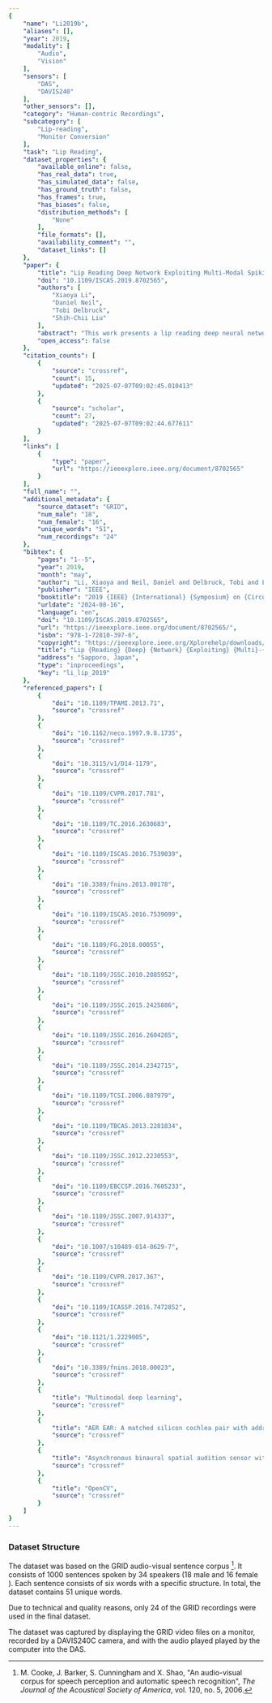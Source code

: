 ```yaml
---
{
    "name": "Li2019b",
    "aliases": [],
    "year": 2019,
    "modality": [
        "Audio",
        "Vision"
    ],
    "sensors": [
        "DAS",
        "DAVIS240"
    ],
    "other_sensors": [],
    "category": "Human-centric Recordings",
    "subcategory": [
        "Lip-reading",
        "Monitor Conversion"
    ],
    "task": "Lip Reading",
    "dataset_properties": {
        "available_online": false,
        "has_real_data": true,
        "has_simulated_data": false,
        "has_ground_truth": false,
        "has_frames": true,
        "has_biases": false,
        "distribution_methods": [
            "None"
        ],
        "file_formats": [],
        "availability_comment": "",
        "dataset_links": []
    },
    "paper": {
        "title": "Lip Reading Deep Network Exploiting Multi-Modal Spiking Visual and Auditory Sensors",
        "doi": "10.1109/ISCAS.2019.8702565",
        "authors": [
            "Xiaoya Li",
            "Daniel Neil",
            "Tobi Delbruck",
            "Shih-Chii Liu"
        ],
        "abstract": "This work presents a lip reading deep neural network that fuses the asynchronous spiking outputs of two bio-inspired silicon multimodal sensors: the Dynamic Vision Sensor (DVS) and the Dynamic Audio Sensor (DAS). The fusion network is tested on the GRID visual-audio lipreading dataset. Classification is carried out using event-based features generated from the spikes of the DVS and DAS. Networks are trained separately on the two modalities and also jointly trained on both modalities. The jointly trained network when tested on DVS spike frames alone, showed a relative increase in accuracy of around 23% over that of the single DVS modality network.",
        "open_access": false
    },
    "citation_counts": [
        {
            "source": "crossref",
            "count": 15,
            "updated": "2025-07-07T09:02:45.010413"
        },
        {
            "source": "scholar",
            "count": 27,
            "updated": "2025-07-07T09:02:44.677611"
        }
    ],
    "links": [
        {
            "type": "paper",
            "url": "https://ieeexplore.ieee.org/document/8702565"
        }
    ],
    "full_name": "",
    "additional_metadata": {
        "source_dataset": "GRID",
        "num_male": "18",
        "num_female": "16",
        "unique_words": "51",
        "num_recordings": "24"
    },
    "bibtex": {
        "pages": "1--5",
        "year": 2019,
        "month": "may",
        "author": "Li, Xiaoya and Neil, Daniel and Delbruck, Tobi and Liu, Shih-Chii",
        "publisher": "IEEE",
        "booktitle": "2019 {IEEE} {International} {Symposium} on {Circuits} and {Systems} ({ISCAS})",
        "urldate": "2024-08-16",
        "language": "en",
        "doi": "10.1109/ISCAS.2019.8702565",
        "url": "https://ieeexplore.ieee.org/document/8702565/",
        "isbn": "978-1-72810-397-6",
        "copyright": "https://ieeexplore.ieee.org/Xplorehelp/downloads/license-information/IEEE.html",
        "title": "Lip {Reading} {Deep} {Network} {Exploiting} {Multi}-{Modal} {Spiking} {Visual} and {Auditory} {Sensors}",
        "address": "Sapporo, Japan",
        "type": "inproceedings",
        "key": "li_lip_2019"
    },
    "referenced_papers": [
        {
            "doi": "10.1109/TPAMI.2013.71",
            "source": "crossref"
        },
        {
            "doi": "10.1162/neco.1997.9.8.1735",
            "source": "crossref"
        },
        {
            "doi": "10.3115/v1/D14-1179",
            "source": "crossref"
        },
        {
            "doi": "10.1109/CVPR.2017.781",
            "source": "crossref"
        },
        {
            "doi": "10.1109/TC.2016.2630683",
            "source": "crossref"
        },
        {
            "doi": "10.1109/ISCAS.2016.7539039",
            "source": "crossref"
        },
        {
            "doi": "10.3389/fnins.2013.00178",
            "source": "crossref"
        },
        {
            "doi": "10.1109/ISCAS.2016.7539099",
            "source": "crossref"
        },
        {
            "doi": "10.1109/FG.2018.00055",
            "source": "crossref"
        },
        {
            "doi": "10.1109/JSSC.2010.2085952",
            "source": "crossref"
        },
        {
            "doi": "10.1109/JSSC.2015.2425886",
            "source": "crossref"
        },
        {
            "doi": "10.1109/JSSC.2016.2604285",
            "source": "crossref"
        },
        {
            "doi": "10.1109/JSSC.2014.2342715",
            "source": "crossref"
        },
        {
            "doi": "10.1109/TCSI.2006.887979",
            "source": "crossref"
        },
        {
            "doi": "10.1109/TBCAS.2013.2281834",
            "source": "crossref"
        },
        {
            "doi": "10.1109/JSSC.2012.2230553",
            "source": "crossref"
        },
        {
            "doi": "10.1109/EBCCSP.2016.7605233",
            "source": "crossref"
        },
        {
            "doi": "10.1109/JSSC.2007.914337",
            "source": "crossref"
        },
        {
            "doi": "10.1007/s10489-014-0629-7",
            "source": "crossref"
        },
        {
            "doi": "10.1109/CVPR.2017.367",
            "source": "crossref"
        },
        {
            "doi": "10.1109/ICASSP.2016.7472852",
            "source": "crossref"
        },
        {
            "doi": "10.1121/1.2229005",
            "source": "crossref"
        },
        {
            "doi": "10.3389/fnins.2018.00023",
            "source": "crossref"
        },
        {
            "title": "Multimodal deep learning",
            "source": "crossref"
        },
        {
            "title": "AER EAR: A matched silicon cochlea pair with address event representation interface",
            "source": "crossref"
        },
        {
            "title": "Asynchronous binaural spatial audition sensor with 2 &#x00D7; 64 &#x00D7; 4 channel output",
            "source": "crossref"
        },
        {
            "title": "OpenCV",
            "source": "crossref"
        }
    ]
}
---
```



### Dataset Structure 

The dataset was based on the GRID audio-visual sentence corpus [^1]. It consists of 1000 sentences spoken by 34 speakers (18 male and 16 female ). Each sentence consists of six words with a specific structure. In total, the dataset contains 51 unique words.

Due to technical and quality reasons, only 24 of the GRID recordings were used in the final dataset. 

The dataset was captured by displaying the GRID video files on a monitor, recorded by a DAVIS240C camera, and with the audio played played by the computer into the DAS.




[^1]: M. Cooke, J. Barker, S. Cunningham and X. Shao, "An audio-visual corpus for speech perception and automatic speech recognition", _The Journal of the Acoustical Society of America_, vol. 120, no. 5, 2006.